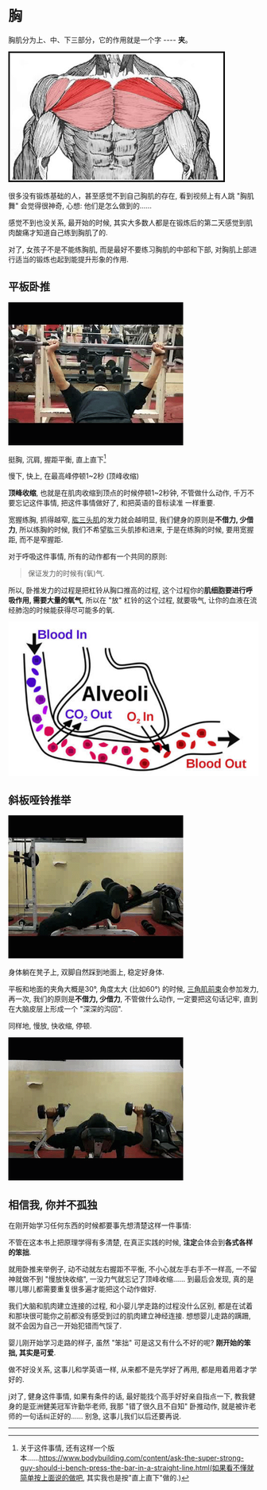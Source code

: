 # 胸

胸肌分为上、中、下三部分，它的作用就是一个字 ---- **夹**。

![](https://github.com/caoxuCarlos/a-fitness-guide-for-college-students/blob/master/images/chest.jpg?raw=true)

很多没有锻炼基础的人，甚至感觉不到自己胸肌的存在, 看到视频上有人跳 "胸肌舞" 会觉得很神奇, 心想: 他们是怎么做到的...... 

感觉不到也没关系, 最开始的时候, 其实大多数人都是在锻炼后的第二天感觉到肌肉酸痛才知道自己练到胸肌了的.

对了, 女孩子不是不能练胸肌, 而是最好不要练习胸肌的中部和下部, 对胸肌上部进行适当的锻炼也起到能提升形象的作用.

## 平板卧推

![](https://github.com/caoxuCarlos/a-fitness-guide-for-college-students/blob/master/images/action/pectoralis-major/bench-press.gif?raw=true)

挺胸, 沉肩, 握距平衡, 直上直下[^1]

慢下, 快上, 在最高峰停顿1~2秒 (顶峰收缩)

**顶峰收缩**, 也就是在肌肉收缩到顶点的时候停顿1~2秒钟, 不管做什么动作, 千万不要忘记这件事情, 把这件事情做好了, 和把英语的音标读准 一样重要.

宽握练胸, 抓得越窄, [肱三头肌](https://github.com/caoxuCarlos/a-fitness-guide-for-college-students/blob/master/images/triceps.jpg?raw=true)的发力就会越明显, 我们健身的原则是**不借力, 少借力**, 所以练胸的时候, 我们不希望肱三头肌掺和进来, 于是在练胸的时候, 要用宽握距, 而不是窄握距.

对于呼吸这件事情, 所有的动作都有一个共同的原则:

> 保证发力的时候有(氧)气.

所以, 卧推发力的过程是把杠铃从胸口推高的过程, 这个过程你的**肌细胞要进行呼吸作用, 需要大量的氧气**, 所以在 "放" 杠铃的这个过程, 就要吸气, 让你的血液在流经肺泡的时候能获得尽可能多的氧.

![](https://github.com/caoxuCarlos/a-fitness-guide-for-college-students/blob/master/images/oxygen.png?raw=true)

## 斜板哑铃推举

![](https://github.com/caoxuCarlos/a-fitness-guide-for-college-students/blob/master/images/action/pectoralis-major/dumbbell-press.gif?raw=true)

身体躺在凳子上, 双脚自然踩到地面上, 稳定好身体.

平板和地面的夹角大概是30°, 角度太大 (比如60°) 的时候, [三角肌前束](https://github.com/caoxuCarlos/a-fitness-guide-for-college-students/blob/master/images/Deltoid-toe.png?raw=true)会参加发力, 再一次, 我们的原则是**不借力, 少借力**, 不管做什么动作, 一定要把这句话记牢, 直到在大脑皮层上形成一个 "深深的沟回". 

同样地, 慢放, 快收缩, 停顿.

![](https://github.com/caoxuCarlos/a-fitness-guide-for-college-students/blob/master/images/action/pectoralis-major/dumbbell-press2.gif?raw=true)

## 相信我, 你并不孤独

在刚开始学习任何东西的时候都要事先想清楚这样一件事情: 

不管在这本书上把原理学得有多清楚, 在真正实践的时候, **注定**会体会到**各式各样的笨拙**. 

就用卧推来举例子, 动不动就左右握距不平衡, 不小心就左手右手不一样高, 一不留神就做不到 "慢放快收缩", 一没力气就忘记了顶峰收缩...... 到最后会发现, 真的是哪儿哪儿都需要重复很多遍才能把这个动作做好.

我们大脑和肌肉建立连接的过程, 和小婴儿学走路的过程没什么区别, 都是在试着和那块很可能你之前都没有感受到过的肌肉建立神经连接. 想想婴儿走路的蹒跚, 就不会因为自己一开始犯错而气馁了.

婴儿刚开始学习走路的样子, 虽然 "笨拙" 可是这又有什么不好的呢? **刚开始的笨拙, 其实是可爱**.

做不好没关系, 这事儿和学英语一样, 从来都不是先学好了再用, 都是用着用着才学好的.

j对了, 健身这件事情, 如果有条件的话, 最好能找个高手好好亲自指点一下, 教我健身的是亚洲健美冠军许勤华老师, 我那 "错了很久且不自知" 卧推动作, 就是被许老师的一句话纠正好的...... 别急, 这事儿我们以后还要再说.

---

[^1]: 关于这件事情, 还有这样一个版本......https://www.bodybuilding.com/content/ask-the-super-strong-guy-should-i-bench-press-the-bar-in-a-straight-line.html(如果看不懂就简单按上面说的做吧, 其实我也是按"直上直下"做的.)